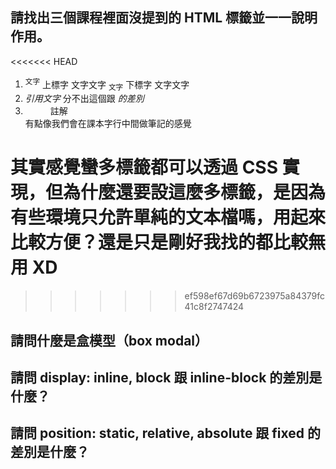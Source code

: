 ## 請找出三個課程裡面沒提到的 HTML 標籤並一一說明作用。

<<<<<<< HEAD
1. <sup>文字</sup> 上標字 文字文字
   <sub>文字</sub> 下標字 文字文字
2. <cite>引用文字</cite> 分不出這個跟 <dfn> 的差別
3. <dd>註解</dd> 有點像我們會在課本字行中間做筆記的感覺

其實感覺蠻多標籤都可以透過 CSS 實現，但為什麼還要設這麼多標籤，是因為有些環境只允許單純的文本檔嗎，用起來比較方便？還是只是剛好我找的都比較無用 XD
=======
>>>>>>> ef598ef67d69b6723975a84379fc41c8f2747424

## 請問什麼是盒模型（box modal）


## 請問 display: inline, block 跟 inline-block 的差別是什麼？


## 請問 position: static, relative, absolute 跟 fixed 的差別是什麼？

